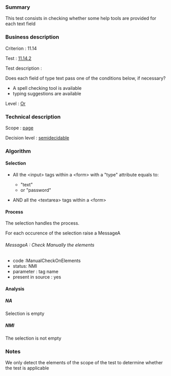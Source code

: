 ### Summary

This test consists in checking whether some help tools are provided for
each text field

### Business description

Criterion : 11.14

Test : [11.14.2](http://www.accessiweb.org/index.php/accessiweb-22-english-version.html#test-11-14-2)

Test description :

Does each field of type text pass one of the conditions below, if
necessary?

-   A spell checking tool is available
-   typing suggestions are available

Level : [Or](/en/category/rules-design/accessiweb-11/level/or)

### Technical description

Scope : [page](/en/category/rules-design/accessiweb-11/scope/page)

Decision level :
[semidecidable](/en/category/rules-design/accessiweb-11/decision-level/semidecidable)

### Algorithm

#### Selection

-   All the <input\> tags within a <form\> with a "type" attribute
    equals to:
    -   "text"
    -   or "password"

-   AND all the <textarea\> tags within a <form\>

#### Process

The selection handles the process.

For each occurence of the selection raise a MessageA

###### MessageA : Check Manually the elements

-   code :ManualCheckOnElements
-   status: NMI
-   parameter : tag name
-   present in source : yes

#### Analysis

##### NA

Selection is empty

##### NMI

The selection is not empty

### Notes

We only detect the elements of the scope of the test to determine
whether the test is applicable


